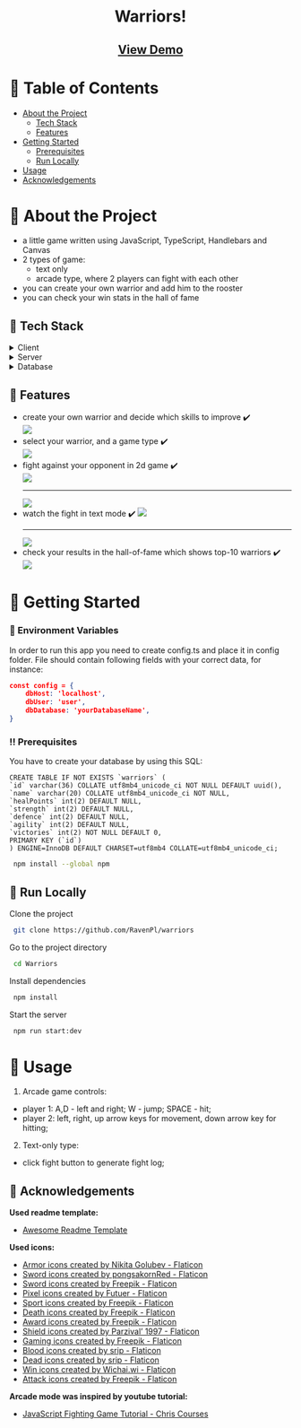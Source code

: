 <div align="center">  
  <h1>Warriors!</h1>
<h2>
    <a href="https://warriors.networkmanager.pl/warriors">View Demo</a>
</h2>
</div>  

<!-- Table of Contents -->  

# :notebook_with_decorative_cover: Table of Contents

- [About the Project](#star2-about-the-project)
    * [Tech Stack](#space_invader-tech-stack)
    * [Features](#dart-features)
- [Getting Started](#toolbox-getting-started)
    * [Prerequisites](#bangbang-prerequisites)
    * [Run Locally](#running-run-locally)
- [Usage](#eyes-usage)
- [Acknowledgements](#gem-acknowledgements)

# :star2: About the Project

* a little game written using JavaScript, TypeScript, Handlebars and Canvas
* 2 types of game:
  - text only
  - arcade type, where 2 players can fight with each other
* you can create your own warrior and add him to the rooster
* you can check your win stats in the hall of fame

## :space_invader: Tech Stack

<details>  
  <summary>Client</summary>  
  <ul>  
    <li>JavaScript</li>
    <li>HTML Canvas</li>
    <li>Handlebars</li>  
    <li>Skeleton</li>

  </ul>  
</details>  
<details>  
  <summary>Server</summary>  
  <ul>  
    <li>Express</li>  
    <li>Typescript</li>
  </ul>  
</details>  

<details>  
<summary>Database</summary>  
  <ul>  
    <li>MySQL</li>  
  </ul>  
</details>  

<!-- Features -->  

## :dart: Features

- create your own warrior and decide which skills to improve :heavy_check_mark: <br>
  <img src="./utils/images/create-warrior.jpg"/>
- select your warrior, and a game type :heavy_check_mark: <br>
  <img src="./utils/images/home.jpg"/>
- fight against your opponent in 2d game :heavy_check_mark: <br>
  <img src="./utils/images/arena.jpg"/>
  <hr>
  <img src="./utils/images/arena-death.jpg"/>
- watch the fight in text mode :heavy_check_mark:
  <img src="./utils/images/text-arena.jpg"/>
  <hr>
  <img src="./utils/images/text-arena-2.jpg"/>
- check your results in the hall-of-fame which shows top-10 warriors :heavy_check_mark: <br>
  <img src="./utils/images/hall-of-fame.jpg"/>

# :toolbox: Getting Started

### :key: Environment Variables

In order to run this app you need to create config.ts and place it in config folder. File should contain following
fields with your correct data, for instance:

```json  
const config = {  
    dbHost: 'localhost',  
    dbUser: 'user',  
    dbDatabase: 'yourDatabaseName',
}
```

<!-- Prerequisites -->  

### :bangbang: Prerequisites

You have to create your database by using this SQL:

```
CREATE TABLE IF NOT EXISTS `warriors` (
`id` varchar(36) COLLATE utf8mb4_unicode_ci NOT NULL DEFAULT uuid(),
`name` varchar(20) COLLATE utf8mb4_unicode_ci NOT NULL,
`healPoints` int(2) DEFAULT NULL,
`strength` int(2) DEFAULT NULL,
`defence` int(2) DEFAULT NULL,
`agility` int(2) DEFAULT NULL,
`victories` int(2) NOT NULL DEFAULT 0,
PRIMARY KEY (`id`)
) ENGINE=InnoDB DEFAULT CHARSET=utf8mb4 COLLATE=utf8mb4_unicode_ci;
```

```bash  
 npm install --global npm  
```  

<!-- Run Locally -->  

## :running: Run Locally

Clone the project

```bash  
 git clone https://github.com/RavenPl/warriors
```  

Go to the project directory

```bash  
 cd Warriors 
```  

Install dependencies

```bash  
 npm install  
```  

Start the server

```bash  
 npm run start:dev
```  

<!-- Usage -->  

# :eyes: Usage

1. Arcade game controls:

* player 1: A,D - left and right; W - jump; SPACE - hit;
* player 2: left, right, up arrow keys for movement, down arrow key for hitting;

2. Text-only type:

* click fight button to generate fight log;

<!-- Acknowledgments -->

## :gem: Acknowledgements

**Used readme template:**

- [Awesome Readme Template](https://github.com/Louis3797/awesome-readme-template)

**Used icons:**

* <a href="https://www.flaticon.com/free-icons/armor" title="armor icons">Armor icons created by Nikita Golubev -
  Flaticon</a>
* <a href="https://www.flaticon.com/free-icons/sword" title="sword icons">Sword icons created by pongsakornRed -
  Flaticon</a>
* <a href="https://www.flaticon.com/free-icons/sword" title="sword icons">Sword icons created by Freepik - Flaticon</a>
* <a href="https://www.flaticon.com/free-icons/pixel" title="pixel icons">Pixel icons created by Futuer - Flaticon</a>
* <a href="https://www.flaticon.com/free-icons/sport" title="sport icons">Sport icons created by Freepik - Flaticon</a>
* <a href="https://www.flaticon.com/free-icons/death" title="death icons">Death icons created by Freepik - Flaticon</a>
* <a href="https://www.flaticon.com/free-icons/award" title="award icons">Award icons created by Freepik - Flaticon</a>
* <a href="https://www.flaticon.com/free-icons/shield" title="shield icons">Shield icons created by Parzival’ 1997 -
  Flaticon</a>
* <a href="https://www.flaticon.com/free-icons/gaming" title="gaming icons">Gaming icons created by Freepik -
  Flaticon</a>
* <a href="https://www.flaticon.com/free-icons/blood" title="blood icons">Blood icons created by srip - Flaticon</a>
* <a href="https://www.flaticon.com/free-icons/dead" title="dead icons">Dead icons created by srip - Flaticon</a>
* <a href="https://www.flaticon.com/free-icons/win" title="win icons">Win icons created by Wichai.wi - Flaticon</a>
* <a href="https://www.flaticon.com/free-icons/attack" title="attack icons">Attack icons created by Freepik -
  Flaticon</a>
  
**Arcade mode was inspired by youtube tutorial:**
  
* <a href="https://www.youtube.com/watch?v=vyqbNFMDRGQ">JavaScript Fighting Game Tutorial - Chris Courses<a/>
